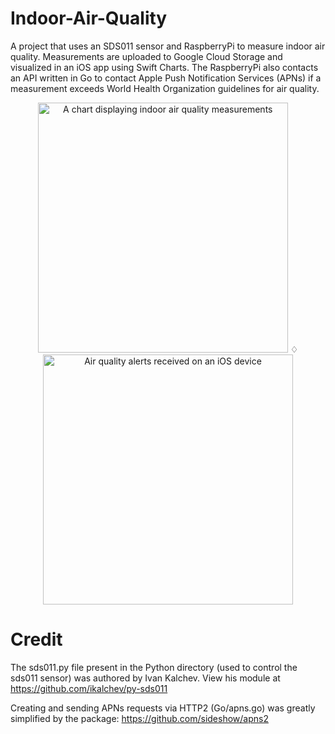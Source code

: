 # Indoor-Air-Quality
A project that uses an SDS011 sensor and RaspberryPi to measure indoor air quality.  Measurements are uploaded to Google Cloud Storage and visualized in an iOS app using Swift Charts. The RaspberryPi also contacts an API written in Go to contact Apple Push Notification Services (APNs) if a measurement exceeds World Health Organization guidelines for air quality.


<p align="center">
      <img width="400" src="https://github.com/harr1424/Indoor-Air-Quality/blob/main/images/chart.png" alt="A chart displaying indoor air quality measurements">
       <spacer type="horizontal" width="100"> ♢ </spacer>
    <img width="400" src="https://github.com/harr1424/Indoor-Air-Quality/blob/main/images/alerts.png" alt="Air quality alerts received on an iOS device">
</p>


# Credit 
The sds011.py file present in the Python directory (used to control the sds011 sensor) was authored by Ivan Kalchev. View his module at https://github.com/ikalchev/py-sds011

Creating and sending APNs requests via HTTP2 (Go/apns.go) was greatly simplified by the package: https://github.com/sideshow/apns2
